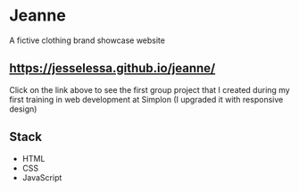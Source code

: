 # Jeanne

A fictive clothing brand showcase website

## https://jesselessa.github.io/jeanne/

Click on the link above to see the first group project that I created during my first training in web development at Simplon (I upgraded it with responsive design)

## Stack

- HTML
- CSS
- JavaScript

